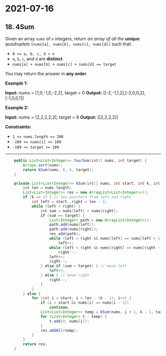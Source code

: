 # 2021-07-16

## 18. 4Sum

Given an array `nums` of `n` integers, return _an array of all the **unique** quadruplets_ `[nums[a], nums[b], nums[c], nums[d]]` such that:

- `0 <= a, b, c, d < n`
- `a`, `b`, `c`, and `d` are **distinct**.
- `nums[a] + nums[b] + nums[c] + nums[d] == target`

You may return the answer in **any order**.

**Example 1:**

**Input:** nums = \[1,0,-1,0,-2,2\], target = 0
**Output:** \[\[-2,-1,1,2\],\[-2,0,0,2\],\[-1,0,0,1\]\]

**Example 2:**

**Input:** nums = \[2,2,2,2,2\], target = 8
**Output:** \[\[2,2,2,2\]\]

**Constraints:**

- `1 <= nums.length <= 200`
- `-109 <= nums[i] <= 109`
- `-109 <= target <= 109`

---

```java
    public List<List<Integer>> fourSum(int[] nums, int target) {
        Arrays.sort(nums);
        return kSum(nums, 0, 4, target);
    }

    private List<List<Integer>> kSum(int[] nums, int start, int k, int target) {
        int len = nums.length;
        List<List<Integer>> res = new ArrayList<List<Integer>>();
        if (k == 2) { // two pointers from left and right
            int left = start, right = len - 1;
            while (left < right) {
                int sum = nums[left] + nums[right];
                if (sum == target) {
                    List<Integer> path = new ArrayList<Integer>();
                    path.add(nums[left]);
                    path.add(nums[right]);
                    res.add(path);
                    while (left < right && nums[left] == nums[left + 1])
                        left++;
                    while (left < right && nums[right] == nums[right - 1])
                        right--;
                    left++;
                    right--;
                } else if (sum < target) { // move left
                    left++;
                } else { // move right
                    right--;
                }
            }
        } else {
            for (int i = start; i < len - (k - 1); i++) {
                if (i > start && nums[i] == nums[i - 1])
                    continue;
                List<List<Integer>> temp = kSum(nums, i + 1, k - 1, target - nums[i]);
                for (List<Integer> t : temp) {
                    t.add(0, nums[i]);
                }
                res.addAll(temp);
            }
        }
        return res;
    }
```
